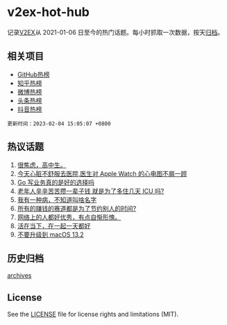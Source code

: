 # v2ex-hot-hub

 记录[V2EX](https://www.v2ex.com/)从 2021-01-06 日至今的热门话题。每小时抓取一次数据，按天[归档](archives)。
 
 ## 相关项目

- [GitHub热榜](https://github.com/snaildev/github-hot-hub)
- [知乎热榜](https://github.com/snaildev/zhihu-hot-hub)
- [微博热榜](https://github.com/snaildev/weibo-hot-hub)
- [头条热榜](https://github.com/snaildev/toutiao-hot-hub)
- [抖音热榜](https://github.com/snaildev/douyin-hot-hub)


 `更新时间：2023-02-04 15:05:07 +0800`

## 热议话题

1. [很焦虑，高中生。](https://www.v2ex.com/t/913073)
1. [今天心脏不舒服去医院,医生对 Apple Watch 的心电图不屑一顾](https://www.v2ex.com/t/913069)
1. [Go 写业务真的是好的选择吗](https://www.v2ex.com/t/912958)
1. [老年人辛辛苦苦攒一辈子钱 就是为了多住几天 ICU 吗?](https://www.v2ex.com/t/913080)
1. [我有一种病，不知道叫啥名字](https://www.v2ex.com/t/912972)
1. [所有的赚钱的赛道都是为了节约别人的时间?](https://www.v2ex.com/t/912930)
1. [网络上的人都好优秀，有点自惭形愧。](https://www.v2ex.com/t/912996)
1. [活在当下，在一起一天都好](https://www.v2ex.com/t/913070)
1. [不要升级到 macOS 13.2](https://www.v2ex.com/t/912914)

## 历史归档

[archives](archives)

## License

See the [LICENSE](LICENSE) file for license rights and limitations (MIT).
